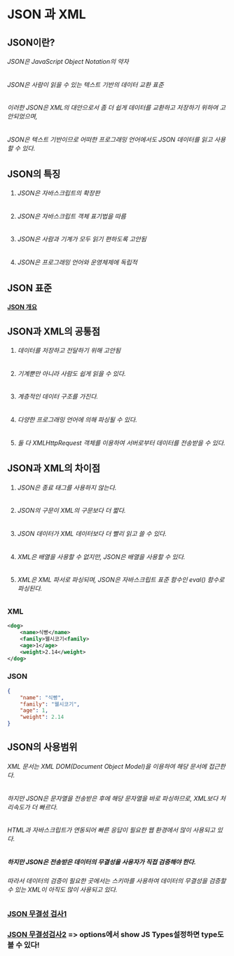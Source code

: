 # JSON 과 XML

## JSON이란? 

###### JSON은 JavaScript Object Notation의 약자

###### JSON은 사람이 읽을 수 있는 텍스트 기반의 데이터 교환 표준 

###### 이러한 JSON은 XML의 대안으로서 좀 더 쉽게 데이터를 교환하고 저장하기 위하여 고안되었으며,

###### JSON은 텍스트 기반이므로 어떠한 프로그래밍 언어에서도 JSON 데이터를 읽고 사용할 수 있다.



## JSON의 특징

1. ######  JSON은 자바스크립트의 확장판

2. ######  JSON은 자바스크립트 객체 표기법을 따름

3. ######  JSON은 사람과 기계가 모두 읽기 편하도록 고안됨

4. ###### JSON은 프로그래밍 언어와 운영체제에 독립적



## JSON 표준

#### [JSON 개요](http://www.json.org/json-ko.html)



## JSON과  XML의 공통점

1. ###### 데이터를 저장하고 전달하기 위해 고안됨

2. ###### 기계뿐만 아니라 사람도 쉽게 읽을 수 있다.

3. ###### 계층적인 데이터 구조를 가진다. 

4. ###### 다양한 프로그래밍 언어에 의해 파싱될 수 있다.

5. ###### 둘 다 XMLHttpRequest 객체를 이용하여 서버로부터 데이터를 전송받을 수 있다.



## JSON과 XML의 차이점

1. ###### JSON은 종료 태그를 사용하지 않는다.

2. ###### JSON의 구문이 XML의 구문보다 더 짧다.

3. ######  JSON 데이터가 XML 데이터보다 더 빨리 읽고 쓸 수 있다.

4. ######  XML은 배열을 사용할 수 없지만, JSON은 배열을 사용할 수 있다.

5. ######  XML은 XML 파서로 파싱되며, JSON은 자바스크립트 표준 함수인 eval() 함수로 파싱된다.



### XML

```xml
<dog>
    <name>식빵</name>
    <family>웰시코기<family>
    <age>1</age>
    <weight>2.14</weight>
</dog>
```



### JSON

```json
{
    "name": "식빵",
    "family": "웰시코기",
    "age": 1,
    "weight": 2.14
}
```



## JSON의 사용범위

###### XML 문서는 XML DOM(Document Object Model)을 이용하여 해당 문서에 접근한다.

###### 하지만 JSON은 문자열을 전송받은 후에 해당 문자열을 바로 파싱하므로, XML보다 처리속도가 더 빠르다.

###### HTML과 자바스크립트가 연동되어 빠른 응답이 필요한 웹 환경에서 많이 사용되고 있다.

 

##### 하지만 JSON은 전송받은 데이터의 무결성을 사용자가 직접 검증해야 한다.

###### 따라서 데이터의 검증이 필요한 곳에서는 스키마를 사용하여 데이터의 무결성을 검증할 수 있는 XML이 아직도 많이 사용되고 있다.



### [JSON 무결성 검사1](https://jsonlint.com/)

### [JSON 무결성검사2](http://json.parser.online.fr/)  => options에서 show JS Types설정하면 type도 볼 수 있다!

